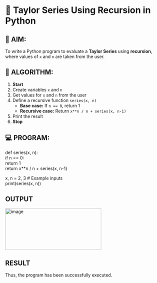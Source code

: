 # 📐 Taylor Series Using Recursion in Python

## 🎯 AIM:
To write a Python program to evaluate a **Taylor Series** using **recursion**, where values of `x` and `n` are taken from the user.

## 🧠 ALGORITHM:

1. **Start**
2. Create variables `x` and `n`
3. Get values for `x` and `n` from the user
4. Define a recursive function `series(x, n)`
   - **Base case:** If `n == 0`, return 1
   - **Recursive case:** Return `x**n / n + series(x, n-1)`
5. Print the result
6. **Stop**

## 💻 PROGRAM:
def series(x, n):<br>
    if n == 0:<br>
        return 1<br>
    return x**n / n + series(x, n-1)<br>

x, n = 2, 3  # Example inputs<br>
print(series(x, n))


## OUTPUT
<img width="307" height="133" alt="image" src="https://github.com/user-attachments/assets/cfdd5ed3-03a9-461d-9263-008e09709771" />

## RESULT
Thus, the program has been successfully executed.
